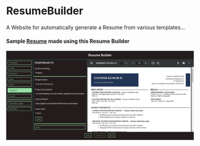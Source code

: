 # ResumeBuilder
 A Website for automatically generate a Resume from various templates...
 
 #### Sample [Resume](https://github.com/Sathishr424/ResumeBuilder/raw/main/server/Resumes/resume.pdf) made using this Resume Builder
 
 ![Resume Builder](https://raw.githubusercontent.com/Sathishr424/ResumeBuilder/main/perview.png)
